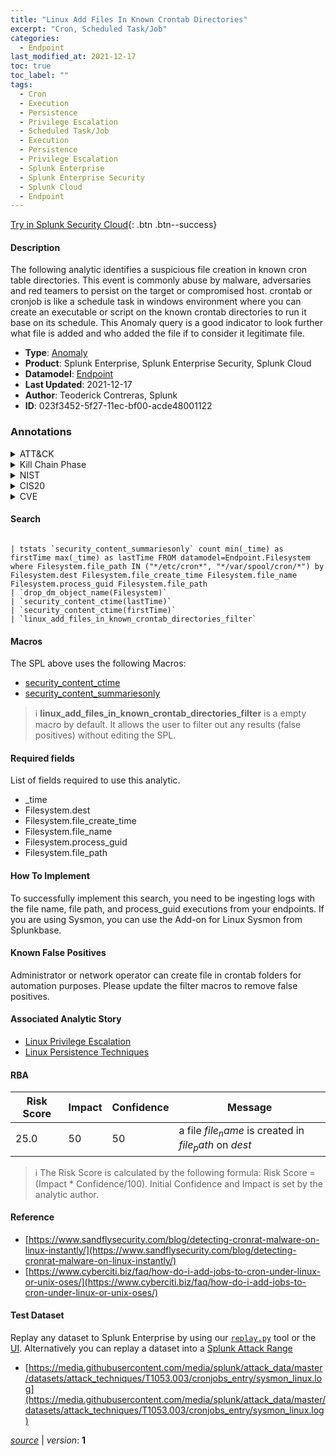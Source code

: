 ```yaml
---
title: "Linux Add Files In Known Crontab Directories"
excerpt: "Cron, Scheduled Task/Job"
categories:
  - Endpoint
last_modified_at: 2021-12-17
toc: true
toc_label: ""
tags:
  - Cron
  - Execution
  - Persistence
  - Privilege Escalation
  - Scheduled Task/Job
  - Execution
  - Persistence
  - Privilege Escalation
  - Splunk Enterprise
  - Splunk Enterprise Security
  - Splunk Cloud
  - Endpoint
---
```




[Try in Splunk Security Cloud](https://www.splunk.com/en_us/cyber-security.html){: .btn .btn--success}

#### Description

The following analytic identifies a suspicious file creation in known cron table directories. This event is commonly abuse by malware, adversaries and red teamers to persist on the target or compromised host. crontab or cronjob is like a schedule task in windows environment where you can create an executable or script on the known crontab directories to run it base on its schedule. This Anomaly query is a good indicator to look further what file is added and who added the file if to consider it legitimate file.

- **Type**: [Anomaly](https://github.com/splunk/security_content/wiki/Detection-Analytic-Types)
- **Product**: Splunk Enterprise, Splunk Enterprise Security, Splunk Cloud
- **Datamodel**: [Endpoint](https://docs.splunk.com/Documentation/CIM/latest/User/Endpoint)
- **Last Updated**: 2021-12-17
- **Author**: Teoderick Contreras, Splunk
- **ID**: 023f3452-5f27-11ec-bf00-acde48001122

### Annotations
<details>
  <summary>ATT&CK</summary>

<div markdown="1">

#### [ATT&CK](https://attack.mitre.org/)

| ID          | Technique   | Tactic         |
| ----------- | ----------- |--------------- |
| [T1053.003](https://attack.mitre.org/techniques/T1053/003/) | Cron | Execution, Persistence, Privilege Escalation |

| [T1053](https://attack.mitre.org/techniques/T1053/) | Scheduled Task/Job | Execution, Persistence, Privilege Escalation |

</div>
</details>


<details>
  <summary>Kill Chain Phase</summary>

<div markdown="1">

* Exploitation


</div>
</details>


<details>
  <summary>NIST</summary>

<div markdown="1">

* DE.CM



</div>
</details>

<details>
  <summary>CIS20</summary>

<div markdown="1">

* CIS 3
* CIS 5
* CIS 16



</div>
</details>

<details>
  <summary>CVE</summary>

<div markdown="1">


</div>
</details>


#### Search

```

| tstats `security_content_summariesonly` count min(_time) as firstTime max(_time) as lastTime FROM datamodel=Endpoint.Filesystem where Filesystem.file_path IN ("*/etc/cron*", "*/var/spool/cron/*") by Filesystem.dest Filesystem.file_create_time Filesystem.file_name Filesystem.process_guid Filesystem.file_path 
| `drop_dm_object_name(Filesystem)` 
| `security_content_ctime(lastTime)` 
| `security_content_ctime(firstTime)` 
| `linux_add_files_in_known_crontab_directories_filter`
```

#### Macros
The SPL above uses the following Macros:
* [security_content_ctime](https://github.com/splunk/security_content/blob/develop/macros/security_content_ctime.yml)
* [security_content_summariesonly](https://github.com/splunk/security_content/blob/develop/macros/security_content_summariesonly.yml)

> :information_source:
> **linux_add_files_in_known_crontab_directories_filter** is a empty macro by default. It allows the user to filter out any results (false positives) without editing the SPL.



#### Required fields
List of fields required to use this analytic.
* _time
* Filesystem.dest
* Filesystem.file_create_time
* Filesystem.file_name
* Filesystem.process_guid
* Filesystem.file_path



#### How To Implement
To successfully implement this search, you need to be ingesting logs with the file name, file path, and process_guid executions from your endpoints. If you are using Sysmon, you can use the Add-on for Linux Sysmon from Splunkbase.
#### Known False Positives
Administrator or network operator can create file in crontab folders for automation purposes. Please update the filter macros to remove false positives.

#### Associated Analytic Story
* [Linux Privilege Escalation](/stories/linux_privilege_escalation)
* [Linux Persistence Techniques](/stories/linux_persistence_techniques)




#### RBA

| Risk Score  | Impact      | Confidence   | Message      |
| ----------- | ----------- |--------------|--------------|
| 25.0 | 50 | 50 | a file $file_name$ is created in $file_path$ on $dest$ |


> :information_source:
> The Risk Score is calculated by the following formula: Risk Score = (Impact * Confidence/100). Initial Confidence and Impact is set by the analytic author.


#### Reference

* [https://www.sandflysecurity.com/blog/detecting-cronrat-malware-on-linux-instantly/](https://www.sandflysecurity.com/blog/detecting-cronrat-malware-on-linux-instantly/)
* [https://www.cyberciti.biz/faq/how-do-i-add-jobs-to-cron-under-linux-or-unix-oses/](https://www.cyberciti.biz/faq/how-do-i-add-jobs-to-cron-under-linux-or-unix-oses/)



#### Test Dataset
Replay any dataset to Splunk Enterprise by using our [`replay.py`](https://github.com/splunk/attack_data#using-replaypy) tool or the [UI](https://github.com/splunk/attack_data#using-ui).
Alternatively you can replay a dataset into a [Splunk Attack Range](https://github.com/splunk/attack_range#replay-dumps-into-attack-range-splunk-server)

* [https://media.githubusercontent.com/media/splunk/attack_data/master/datasets/attack_techniques/T1053.003/cronjobs_entry/sysmon_linux.log](https://media.githubusercontent.com/media/splunk/attack_data/master/datasets/attack_techniques/T1053.003/cronjobs_entry/sysmon_linux.log)



[*source*](https://github.com/splunk/security_content/tree/develop/detections/endpoint/linux_add_files_in_known_crontab_directories.yml) \| *version*: **1**